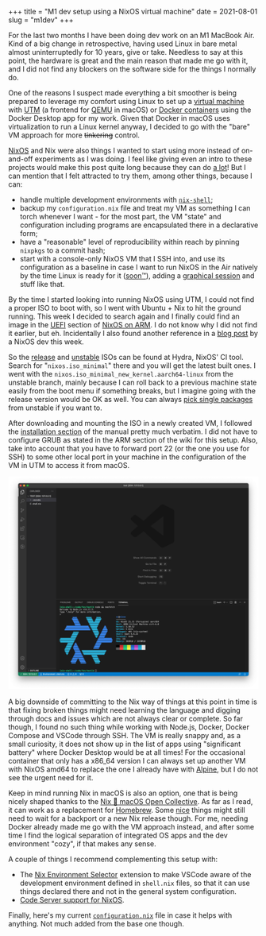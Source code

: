 +++
title = "M1 dev setup using a NixOS virtual machine"
date = 2021-08-01
slug = "m1dev"
+++

For the last two months I have been doing dev work on an M1 MacBook Air. Kind of a big change in retrospective, having used Linux in bare metal almost uninterruptedly for 10 years, give or take. Needless to say at this point, the hardware is great and the main reason that made me go with it, and I did not find any blockers on the software side for the things I normally do.

One of the reasons I suspect made everything a bit smoother is being prepared to leverage my comfort using Linux to set up a [virtual machine](https://gopensource.com/m1-dev-setup-with-a-virtual-linux-box-1a2688231667?gi=1e171b8d2228) with [UTM](https://mac.getutm.app/) (a frontend for [QEMU](https://www.qemu.org/) in macOS) or [Docker containers](https://code.visualstudio.com/docs/remote/containers) using the Docker Desktop app for my work. Given that Docker in macOS uses virtualization to run a Linux kernel anyway, I decided to go with the "bare" VM approach for more ~~tinkering~~ control.

[NixOS](https://nixos.org/) and Nix were also things I wanted to start using more instead of on-and-off experiments as I was doing. I feel like giving even an intro to these projects would make this post quite long because they can do [a lot](https://nix.dev)! But I can mention that I felt attracted to try them, among other things, because I can:

- handle multiple development environments with [`nix-shell`](https://nix.dev/tutorials/declarative-and-reproducible-developer-environments);
- backup my `configuration.nix` file and treat my VM as something I can torch whenever I want - for the most part, the VM "state" and configuration including programs are encapsulated there in a declarative form;
- have a "reasonable" level of reproducibility within reach by pinning `nixpkgs` to a commit hash;
- start with a console-only NixOS VM that I SSH into, and use its configuration as a baseline in case I want to run NixOS in the Air natively by the time Linux is ready for it ([soon™](https://asahilinux.org/)), adding a [graphical session](https://twitter.com/mitchellh/status/1346136404682625024) and stuff like that.

By the time I started looking into running NixOS using UTM, I could not find a proper ISO to boot with, so I went with Ubuntu + Nix to hit the ground running. This week I decided to search again and I finally could find an image in the [UEFI](https://nixos.wiki/wiki/NixOS_on_ARM/UEFI) section of [NixOS on ARM](https://nixos.wiki/wiki/NixOS_on_ARM). I do not know why I did not find it earlier, but eh. Incidentally I also found another reference in a [blog post](https://grahamc.com/blog/nixos-on-framework) by a NixOS dev this week.

So the [release](https://hydra.nixos.org/jobset/nixos/release-21.05#tabs-jobs) and [unstable](https://hydra.nixos.org/jobset/nixos/trunk-combined#tabs-jobs) ISOs can be found at Hydra, NixOS' CI tool. Search for "`nixos.iso_minimal`" there and you will get the latest built ones. I went with the `nixos.iso_minimal_new_kernel.aarch64-linux` from the unstable branch, mainly because I can roll back to a previous machine state easily from the boot menu if something breaks, but I imagine going with the release version would be OK as well. You can always [pick single packages](https://discourse.nixos.org/t/installing-only-a-single-package-from-unstable/5598) from unstable if you want to.

After downloading and mounting the ISO in a newly created VM, I followed the [installation section](https://nixos.org/manual/nixos/stable/index.html#sec-installation) of the manual pretty much verbatim. I did not have to configure GRUB as stated in the ARM section of the wiki for this setup. Also, take into account that you have to forward port 22 (or the one you use for SSH) to some other local port in your machine in the configuration of the VM in UTM to access it from macOS.

![Visual Studio Code window showing NixOS as the output from neofetch in the integrated terminal](vscode-nixos.png)

A big downside of committing to the Nix way of things at this point in time is that fixing broken things might need learning the language and digging through docs and issues which are not always clear or complete. So far though, I found no such thing while working with Node.js, Docker, Docker Compose and VSCode through SSH. The VM is really snappy and, as a small curiosity, it does not show up in the list of apps using "significant battery" where Docker Desktop would be at all times! For the occasional container that only has a x86_64 version I can always set up another VM with NixOS amd64 to replace the one I already have with [Alpine](https://alpinelinux.org/), but I do not see the urgent need for it.

Keep in mind running Nix in macOS is also an option, one that is being nicely shaped thanks to the [Nix 🖤 macOS Open Collective](https://discourse.nixos.org/t/nix-macos-monthly/12330). As far as I read, it can work as a replacement for [Homebrew](https://brew.sh/). Some [nice](https://github.com/NixOS/nix/pull/4289#issuecomment-842797556) things might still need to wait for a backport or a new Nix release though. For me, needing Docker already made me go with the VM approach instead, and after some time I find the logical separation of integrated OS apps and the dev environment "cozy", if that makes any sense.

A couple of things I recommend complementing this setup with:

- The [Nix Environment Selector](https://marketplace.visualstudio.com/items?itemName=arrterian.nix-env-selector) extension to make VSCode aware of the development environment defined in `shell.nix` files, so that it can use things declared there and not in the general system configuration.
- [Code Server support for NixOS](https://github.com/msteen/nixos-vscode-server).

Finally, here's my current [`configuration.nix`](https://gist.github.com/santicalcagno/1860b709f0e91c861ba8f59fcad5613c) file in case it helps with anything. Not much added from the base one though.

